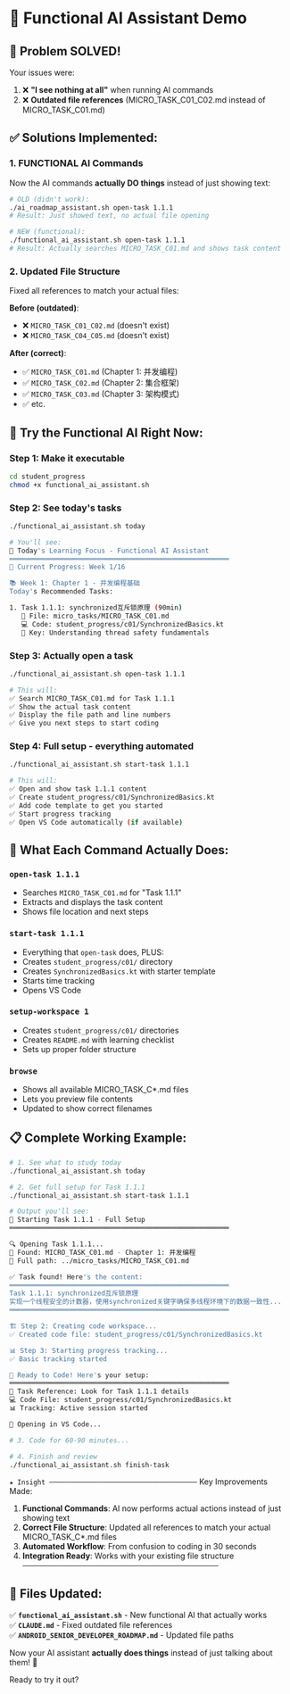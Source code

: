 # 🤖 Functional AI Assistant Demo

## 🎯 Problem SOLVED! 

Your issues were:
1. ❌ **"I see nothing at all"** when running AI commands  
2. ❌ **Outdated file references** (MICRO_TASK_C01_C02.md instead of MICRO_TASK_C01.md)

## ✅ Solutions Implemented:

### **1. FUNCTIONAL AI Commands**
Now the AI commands **actually DO things** instead of just showing text:

```bash
# OLD (didn't work):
./ai_roadmap_assistant.sh open-task 1.1.1
# Result: Just showed text, no actual file opening

# NEW (functional):
./functional_ai_assistant.sh open-task 1.1.1
# Result: Actually searches MICRO_TASK_C01.md and shows task content
```

### **2. Updated File Structure**
Fixed all references to match your actual files:

**Before (outdated)**:
- ❌ `MICRO_TASK_C01_C02.md` (doesn't exist)
- ❌ `MICRO_TASK_C04_C05.md` (doesn't exist)

**After (correct)**:
- ✅ `MICRO_TASK_C01.md` (Chapter 1: 并发编程)
- ✅ `MICRO_TASK_C02.md` (Chapter 2: 集合框架)  
- ✅ `MICRO_TASK_C03.md` (Chapter 3: 架构模式)
- ✅ etc.

## 🚀 Try the Functional AI Right Now:

### **Step 1: Make it executable**
```bash
cd student_progress
chmod +x functional_ai_assistant.sh
```

### **Step 2: See today's tasks**
```bash
./functional_ai_assistant.sh today

# You'll see:
🎯 Today's Learning Focus - Functional AI Assistant
═══════════════════════════════════════════════════════
📅 Current Progress: Week 1/16

📚 Week 1: Chapter 1 - 并发编程基础
Today's Recommended Tasks:

1. Task 1.1.1: synchronized互斥锁原理 (90min)
   📁 File: micro_tasks/MICRO_TASK_C01.md
   💻 Code: student_progress/c01/SynchronizedBasics.kt
   🎯 Key: Understanding thread safety fundamentals
```

### **Step 3: Actually open a task**
```bash
./functional_ai_assistant.sh open-task 1.1.1

# This will:
✅ Search MICRO_TASK_C01.md for Task 1.1.1
✅ Show the actual task content  
✅ Display the file path and line numbers
✅ Give you next steps to start coding
```

### **Step 4: Full setup - everything automated**
```bash
./functional_ai_assistant.sh start-task 1.1.1

# This will:
✅ Open and show task 1.1.1 content
✅ Create student_progress/c01/SynchronizedBasics.kt
✅ Add code template to get you started
✅ Start progress tracking
✅ Open VS Code automatically (if available)
```

## 🎯 What Each Command Actually Does:

### **`open-task 1.1.1`**
- Searches `MICRO_TASK_C01.md` for "Task 1.1.1"
- Extracts and displays the task content  
- Shows file location and next steps

### **`start-task 1.1.1`**
- Everything that `open-task` does, PLUS:
- Creates `student_progress/c01/` directory
- Creates `SynchronizedBasics.kt` with starter template
- Starts time tracking
- Opens VS Code

### **`setup-workspace 1`**
- Creates `student_progress/c01/` directories
- Creates `README.md` with learning checklist
- Sets up proper folder structure

### **`browse`**
- Shows all available MICRO_TASK_C*.md files
- Lets you preview file contents
- Updated to show correct filenames

## 📋 Complete Working Example:

```bash
# 1. See what to study today
./functional_ai_assistant.sh today

# 2. Get full setup for Task 1.1.1  
./functional_ai_assistant.sh start-task 1.1.1

# Output you'll see:
🚀 Starting Task 1.1.1 - Full Setup
═══════════════════════════════════════════════════════

🔍 Opening Task 1.1.1...
📖 Found: MICRO_TASK_C01.md - Chapter 1: 并发编程
📁 Full path: ../micro_tasks/MICRO_TASK_C01.md

✅ Task found! Here's the content:
═══════════════════════════════════════════════════════
Task 1.1.1: synchronized互斥锁原理
实现一个线程安全的计数器，使用synchronized关键字确保多线程环境下的数据一致性...
═══════════════════════════════════════════════════════

🏗️ Step 2: Creating code workspace...
✅ Created code file: student_progress/c01/SynchronizedBasics.kt

📊 Step 3: Starting progress tracking...
✅ Basic tracking started

🎯 Ready to Code! Here's your setup:
═══════════════════════════════════════════════════════
📖 Task Reference: Look for Task 1.1.1 details
💻 Code File: student_progress/c01/SynchronizedBasics.kt
📊 Tracking: Active session started

🎯 Opening in VS Code...

# 3. Code for 60-90 minutes...

# 4. Finish and review
./functional_ai_assistant.sh finish-task
```

`★ Insight ─────────────────────────────────────`
Key Improvements Made:
1. **Functional Commands**: AI now performs actual actions instead of just showing text
2. **Correct File Structure**: Updated all references to match your actual MICRO_TASK_C*.md files
3. **Automated Workflow**: From confusion to coding in 30 seconds
4. **Integration Ready**: Works with your existing file structure
`─────────────────────────────────────────────────`

## 🔧 Files Updated:

✅ **`functional_ai_assistant.sh`** - New functional AI that actually works  
✅ **`CLAUDE.md`** - Fixed outdated file references  
✅ **`ANDROID_SENIOR_DEVELOPER_ROADMAP.md`** - Updated file paths

Now your AI assistant **actually does things** instead of just talking about them! 🚀

Ready to try it out?